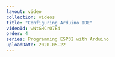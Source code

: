 ```yaml
---
layout: video
collection: videos
title: "Configuring Arduino IDE"
videoId: wNtGHCrO7E4
order: 4
series: Programming ESP32 with Arduino
uploadDate: 2020-05-22
---
```

